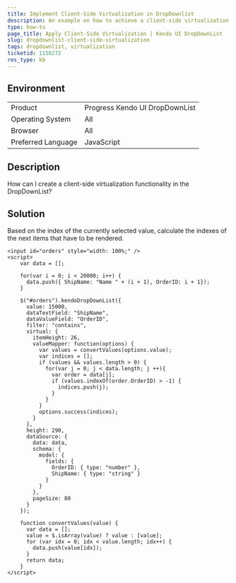 ```yaml
---
title: Implement Client-Side Virtualization in DropDownlist
description: An example on how to achieve a client-side virtualization in a Kendo UI DropDownlist.
type: how-to
page_title: Apply Client-Side Virtualization | Kendo UI DropDownList
slug: dropdownlist-client-side-virtualization
tags: dropdownlist, virtualization
ticketid: 1150272  
res_type: kb
---
```


## Environment

<table>
 <tr>
  <td>Product</td>
  <td>Progress Kendo UI DropDownList</td>
 </tr>
 <tr>
  <td>Operating System</td>
  <td>All</td>
 </tr>
 <tr>
  <td>Browser</td>
  <td>All</td>
 </tr>
 <tr>
  <td>Preferred Language</td>
  <td>JavaScript</td>
 </tr>
</table>

## Description

How can I create a client-side virtualization functionality in the DropDownList?

## Solution

Based on the index of the currently selected value, calculate the indexes of the next items that have to be rendered.

```dojo
<input id="orders" style="width: 100%;" />
<script>
    var data = [];

    for(var i = 0; i < 20000; i++) {
      data.push({ ShipName: "Name " + (i + 1), OrderID: i + 1});
    }       

    $("#orders").kendoDropDownList({
      value: 15000,         
      dataTextField: "ShipName",
      dataValueField: "OrderID",
      filter: "contains",
      virtual: {
        itemHeight: 26,
        valueMapper: function(options) {
          var values = convertValues(options.value);
          var indices = [];
          if (values && values.length > 0) {
            for(var j = 0; j < data.length; j ++){
              var order = data[j];
              if (values.indexOf(order.OrderID) > -1) {
                indices.push(j);
              }
            }
          }
          options.success(indices);
        }
      },
      height: 290,
      dataSource: {
        data: data,
        schema: {
          model: {
            fields: {
              OrderID: { type: "number" },
              ShipName: { type: "string" }
            }
          }
        },
        pageSize: 80
      }
    });

    function convertValues(value) {
      var data = [];
      value = $.isArray(value) ? value : [value];
      for (var idx = 0; idx < value.length; idx++) {
        data.push(value[idx]);
      }
      return data;
    }  
</script>
```

